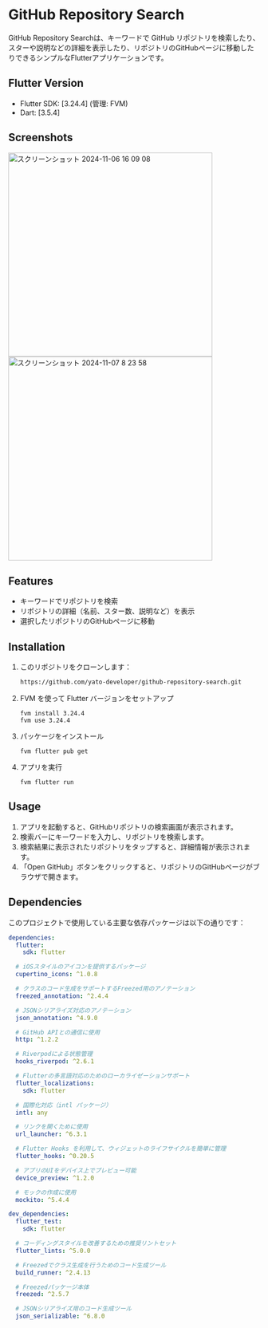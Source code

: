 # GitHub Repository Search

GitHub Repository Searchは、キーワードで GitHub リポジトリを検索したり、スターや説明などの詳細を表示したり、リポジトリのGitHubページに移動したりできるシンプルなFlutterアプリケーションです。

## Flutter Version
- Flutter SDK: [3.24.4] (管理: FVM)
- Dart: [3.5.4]

## Screenshots
<img width="409" alt="スクリーンショット 2024-11-06 16 09 08" src="https://github.com/user-attachments/assets/6d29ced9-ba47-4ff1-ab10-9ee51e0e49a3">
<img width="409" alt="スクリーンショット 2024-11-07 8 23 58" src="https://github.com/user-attachments/assets/7a5b5d7e-3155-4d6d-a4b7-0a5678d6b787">

## Features
- キーワードでリポジトリを検索
- リポジトリの詳細（名前、スター数、説明など）を表示
- 選択したリポジトリのGitHubページに移動


## Installation
1. このリポジトリをクローンします：
   ```bash
   https://github.com/yato-developer/github-repository-search.git
   ```
2. FVM を使って Flutter バージョンをセットアップ
    ```
    fvm install 3.24.4
    fvm use 3.24.4

    ```
3. パッケージをインストール
    ```
    fvm flutter pub get
    ```

4. アプリを実行
    ```
    fvm flutter run
    ```

## Usage
1. アプリを起動すると、GitHubリポジトリの検索画面が表示されます。
2. 検索バーにキーワードを入力し、リポジトリを検索します。
3. 検索結果に表示されたリポジトリをタップすると、詳細情報が表示されます。
4. 「Open GitHub」ボタンをクリックすると、リポジトリのGitHubページがブラウザで開きます。

## Dependencies

このプロジェクトで使用している主要な依存パッケージは以下の通りです：

```yaml
dependencies:
  flutter:
    sdk: flutter

  # iOSスタイルのアイコンを提供するパッケージ
  cupertino_icons: ^1.0.8

  # クラスのコード生成をサポートするFreezed用のアノテーション
  freezed_annotation: ^2.4.4

  # JSONシリアライズ対応のアノテーション
  json_annotation: ^4.9.0

  # GitHub APIとの通信に使用
  http: ^1.2.2

  # Riverpodによる状態管理
  hooks_riverpod: ^2.6.1

  # Flutterの多言語対応のためのローカライゼーションサポート
  flutter_localizations:
    sdk: flutter

  # 国際化対応（intl パッケージ）
  intl: any

  # リンクを開くために使用
  url_launcher: ^6.3.1

  # Flutter Hooks を利用して、ウィジェットのライフサイクルを簡単に管理
  flutter_hooks: ^0.20.5

  # アプリのUIをデバイス上でプレビュー可能
  device_preview: ^1.2.0

  # モックの作成に使用
  mockito: ^5.4.4

dev_dependencies:
  flutter_test:
    sdk: flutter

  # コーディングスタイルを改善するための推奨リントセット
  flutter_lints: ^5.0.0

  # Freezedでクラス生成を行うためのコード生成ツール
  build_runner: ^2.4.13

  # Freezedパッケージ本体
  freezed: ^2.5.7

  # JSONシリアライズ用のコード生成ツール
  json_serializable: ^6.8.0
```
